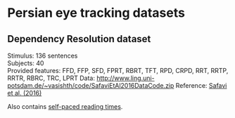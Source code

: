 # Persian eye tracking datasets

## Dependency Resolution dataset

Stimulus: 136 sentences  
Subjects: 40  
Provided features: FFD, FFP, SFD, FPRT, RBRT, TFT, RPD, CRPD, RRT, RRTP, RRTR, RBRC, TRC, LPRT
Data: http://www.ling.uni-potsdam.de/~vasishth/code/SafaviEtAl2016DataCode.zip
Reference: [Safavi et al. (2016)](https://www.nature.com/articles/sdata2018291)

Also contains [self-paced reading times](https://github.com/norahollenstein/cognitiveNLP-dataCollection/blob/master/self-paced-reading/persian/README.md#dependency-resolution-dataset).
